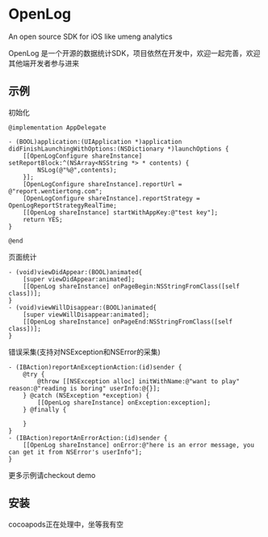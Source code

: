 # OpenLog
An open source SDK for iOS like umeng analytics 

OpenLog 是一个开源的数据统计SDK，项目依然在开发中，欢迎一起完善，欢迎其他端开发者参与进来

## 示例
初始化
```objc
@implementation AppDelegate

- (BOOL)application:(UIApplication *)application didFinishLaunchingWithOptions:(NSDictionary *)launchOptions {
    [[OpenLogConfigure shareInstance] setReportBlock:^(NSArray<NSString *> * contents) {
        NSLog(@"%@",contents);
    }];
    [OpenLogConfigure shareInstance].reportUrl = @"report.wentiertong.com";
    [OpenLogConfigure shareInstance].reportStrategy = OpenLogReportStrategyRealTime;
    [[OpenLog shareInstance] startWithAppKey:@"test key"];
    return YES;
}

@end 
```

页面统计
```objc
- (void)viewDidAppear:(BOOL)animated{
    [super viewDidAppear:animated];
    [[OpenLog shareInstance] onPageBegin:NSStringFromClass([self class])];
}
- (void)viewWillDisappear:(BOOL)animated{
    [super viewWillDisappear:animated];
    [[OpenLog shareInstance] onPageEnd:NSStringFromClass([self class])];
}
```

错误采集(支持对NSException和NSError的采集)
```objc
- (IBAction)reportAnExceptionAction:(id)sender {
    @try {
        @throw [[NSException alloc] initWithName:@"want to play" reason:@"reading is boring" userInfo:@{}];
    } @catch (NSException *exception) {
        [[OpenLog shareInstance] onException:exception];
    } @finally {

    }
}
- (IBAction)reportAnErrorAction:(id)sender {
    [[OpenLog shareInstance] onError:@"here is an error message, you can get it from NSError's userInfo"];
}
```
更多示例请checkout demo

## 安装
cocoapods正在处理中，坐等我有空
